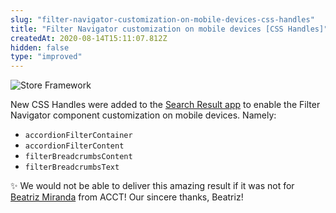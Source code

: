 ```yaml
---
slug: "filter-navigator-customization-on-mobile-devices-css-handles"
title: "Filter Navigator customization on mobile devices [CSS Handles]"
createdAt: 2020-08-14T15:11:07.812Z
hidden: false
type: "improved"
---
```


![Store Framework](https://img.shields.io/badge/-Store%20Framework-red)

New CSS Handles were added to the [Search Result app](https://vtex.io/docs/components/all/vtex.search-result/) to enable the Filter Navigator component customization on mobile devices. Namely:

- `accordionFilterContainer`         
- `accordionFilterContent` 
- `filterBreadcrumbsContent` 
- `filterBreadcrumbsText`

:sparkles: We would not be able to deliver this amazing result if it was not for [Beatriz Miranda](https://github.com/BeatrizMiranda) from ACCT! Our sincere thanks, Beatriz!